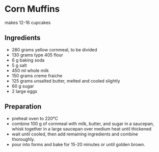 Corn Muffins
==========================

makes 12-16 cupcakes
<!-- based loosely on https://smittenkitchen.com/2015/02/perfect-corn-muffins/ -->

Ingredients
-----------
* 280 grams yellow cornmeal, to be divided
* 130 grams type 405 flour
* 6 g baking soda
* 5 g salt
* 450 ml whole milk
* 150 grams creme fraiche
* 125 grams unsalted butter, melted and cooled slightly
* 60 g sugar
* 2 large eggs


Preparation
-----------

* preheat oven to 220°C
* combine 100 g of cornmeal with milk, butter, and sugar in a saucepan, whisk together in a large saucepan over medium heat until thickened
* wait until cooled, then add remaining ingredients and combine thoroughly.
* pour into forms and bake for 15-20 minutes or until golden brown.